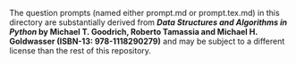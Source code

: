 The question prompts (named either prompt.md or prompt.tex.md) in this
directory are substantially derived from **_Data Structures and
Algorithms in Python_ by Michael T. Goodrich, Roberto Tamassia and
Michael H. Goldwasser (ISBN-13: 978-1118290279)** and may be subject to
a different license than the rest of this repository.
